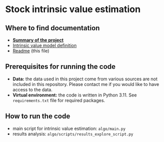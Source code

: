 # Stock intrinsic value estimation 

## Where to find documentation

- **[Summary of the project](docs/project_summary.pdf)**
- [Intrinsic value model definition](docs/intrinsic_value_model.pdf)
- [Readme](readme.md) (this file)

## Prerequisites for running the code

- **Data:** the data used in this project come from various sources are not included in this repository. Please contact 
  me if you would like to have access to the data.
- **Virtual environment:** the code is written in Python 3.11. See `requirements.txt` file for required packages.

## How to run the code

- main script for intrinsic value estimation: `algo/main.py`
- results analysis: `algo/scripts/results_explore_script.py`